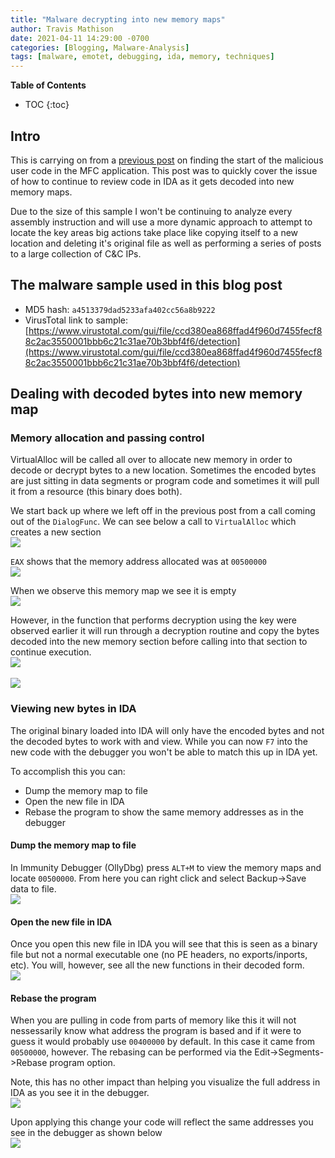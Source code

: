 ```yaml
---
title: "Malware decrypting into new memory maps"
author: Travis Mathison
date: 2021-04-11 14:29:00 -0700
categories: [Blogging, Malware-Analysis]
tags: [malware, emotet, debugging, ida, memory, techniques]
---
```


**Table of Contents**
- TOC
{:toc}

## Intro
This is carrying on from a [previous post](https://www.travismathison.com/posts/Finding-the-start-of-Emotet-malware-in-MFC-app/) on finding the start of the malicious user code in the MFC application.  This post was to quickly cover the issue of how to continue to review code in IDA as it gets decoded into new memory maps.

Due to the size of this sample I won't be continuing to analyze every assembly instruction and will use a more dynamic approach to attempt to locate the key areas big actions take place like copying itself to a new location and deleting it's original file as well as performing a series of posts to a large collection of C&C IPs.

## The malware sample used in this blog post
* MD5 hash: `a4513379dad5233afa402cc56a8b9222`
* VirusTotal link to sample: [https://www.virustotal.com/gui/file/ccd380ea868ffad4f960d7455fecf88c2ac3550001bbb6c21c31ae70b3bbf4f6/detection](https://www.virustotal.com/gui/file/ccd380ea868ffad4f960d7455fecf88c2ac3550001bbb6c21c31ae70b3bbf4f6/detection)

## Dealing with decoded bytes into new memory map
### Memory allocation and passing control
VirtualAlloc will be called all over to allocate new memory in order to decode or decrypt bytes to a new location.  Sometimes the encoded bytes are just sitting in data segments or program code and sometimes it will pull it from a resource (this binary does both).

We start back up where we left off in the previous post from a call coming out of the `DialogFunc`.  We can see below a call to `VirtualAlloc` which creates a new section <br/>
<img style="align:left" src="{{ site.url }}/assets/img/blogging/tdc-phase2-1.png" />

`EAX` shows that the memory address allocated was at `00500000`<br/>
<img style="align:left" src="{{ site.url }}/assets/img/blogging/tdc-phase2-2.png" />

When we observe this memory map we see it is empty<br/>
<img style="align:left" src="{{ site.url }}/assets/img/blogging/tdc-phase2-3.png" />

However, in the function that performs decryption using the key were observed earlier it will run through a decryption routine and copy the bytes decoded into the new memory section before calling into that section to continue execution.<br/>
<img style="align:left" src="{{ site.url }}/assets/img/blogging/tdc-phase2-4.png" /><br/><br/>
<img style="align:left" src="{{ site.url }}/assets/img/blogging/tdc-phase2-5.png" />

### Viewing new bytes in IDA
The original binary loaded into IDA will only have the encoded bytes and not the decoded bytes to work with and view.  While you can now `F7` into the new code with the debugger you won't be able to match this up in IDA yet.  

To accomplish this you can:
* Dump the memory map to file
* Open the new file in IDA
* Rebase the program to show the same memory addresses as in the debugger

#### Dump the memory map to file
In Immunity Debugger (OllyDbg) press `ALT+M` to view the memory maps and locate `00500000`.  From here you can right click and select Backup->Save data to file.<br/>
<img style="align:left" src="{{ site.url }}/assets/img/blogging/tdc-phase2-6.png" />

#### Open the new file in IDA
Once you open this new file in IDA you will see that this is seen as a binary file but not a normal executable one (no PE headers, no exports/inports, etc).   You will, however, see all the new functions in their decoded form.<br/>
<img style="align:left" src="{{ site.url }}/assets/img/blogging/tdc-phase2-7.png" />

#### Rebase the program
When you are pulling in code from parts of memory like this it will not nessessarily know what address the program is based and if it were to guess it would probably use `00400000` by default.  In this case it came from `00500000`, however. The rebasing can be performed via the Edit->Segments->Rebase program option.

Note, this has no other impact than helping you visualize the full address in IDA as you see it in the debugger.<br/>
<img style="align:left" src="{{ site.url }}/assets/img/blogging/tdc-phase2-8_1.png" />

Upon applying this change your code will reflect the same addresses you see in the debugger as shown below<br/>
<img style="align:left" src="{{ site.url }}/assets/img/blogging/tdc-phase2-8_2.png" />

